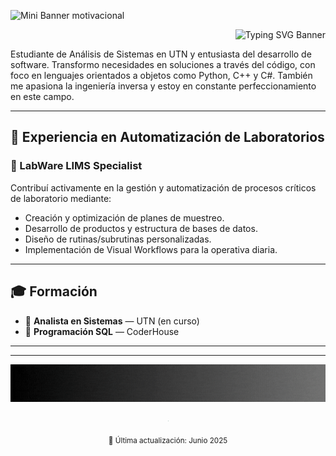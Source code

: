 <p align="Left">
  <img src="https://capsule-render.vercel.app/api?type=speech&height=60&fontSize=16&color=74ACDF,FFFFFF,FFD100,74ACDF&sectionColor=f0f0f0&text=Programando%20el%20mañana,%20innovando%20el%20hoy.&animation=blinking&fontColor=FFFFFF" alt="Mini Banner motivacional"/>
</p>


<p align="Right">
  <img 
    src="https://readme-typing-svg.demolab.com?font=Fira+Code&size=22&pause=1000&color=74ACDF&width=800&height=35&lines=%20+%20+%20+%20+%20+%20+%20+%20+%20+%20+%20+%20+%20+Facundo+%20+Martin+Moriconi;Developer+en+Python,+LIMS+y+Domotica;Integrando+tecnologia+legacy+a+LIMS+modernos;Automatizando+procesos+de+laboratorios" 
    alt="Typing SVG Banner" 
  />
</p>




<p align="Left">
Estudiante de Análisis de Sistemas en UTN y entusiasta del desarrollo de software. Transformo necesidades en soluciones a través del código, con foco en lenguajes orientados a objetos como Python, C++ y C#. También me apasiona la ingeniería inversa y estoy en constante perfeccionamiento en este campo.
</p>

---

## 🚀 Experiencia en Automatización de Laboratorios

### 🧪 LabWare LIMS Specialist

Contribuí activamente en la gestión y automatización de procesos críticos de laboratorio mediante:

- Creación y optimización de planes de muestreo.
- Desarrollo de productos y estructura de bases de datos.
- Diseño de rutinas/subrutinas personalizadas.
- Implementación de Visual Workflows para la operativa diaria.

---

## 🎓 Formación

- 📘 **Analista en Sistemas** — UTN (en curso)  
- 🧾 **Programación SQL** — CoderHouse

---


---
<p align="center">
  <img src="https://github.com/FacundoM22/FacundoM22/blob/main/PYTHON.gif?raw=true" alt="Banner Final Python" width="700" height="60"/>
</p>



<p align="center">
  <span style="zoom: 0.005;">
    <a href="https://www.linkedin.com/in/facundo-martin-moriconi-3581a11aa/">
      <img src="https://img.shields.io/badge/LinkedIn-0077B5?style=for-the-badge&logo=linkedin&logoColor=white"/>
    </a>
    <a href="mailto:facundomoriconi.code@gmail.com">
      <img src="https://img.shields.io/badge/Email-D14836?style=for-the-badge&logo=gmail&logoColor=white"/>
    </a>
  </span>
</p>

<p align="center">
  <sub>📅 Última actualización: Junio 2025</sub>
</p>
